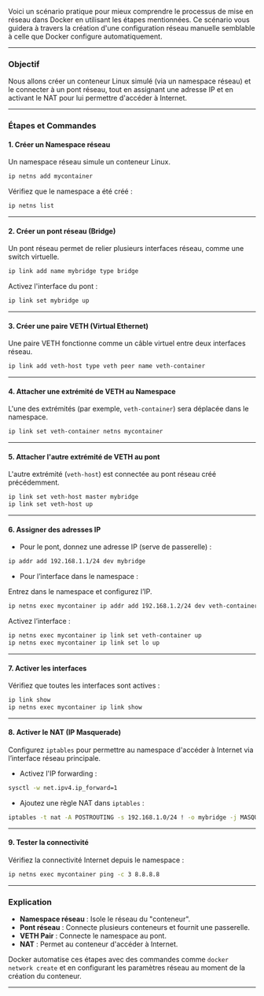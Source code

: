 Voici un scénario pratique pour mieux comprendre le processus de mise en réseau dans Docker en utilisant les étapes mentionnées. Ce scénario vous guidera à travers la création d'une configuration réseau manuelle semblable à celle que Docker configure automatiquement.

---

### Objectif
Nous allons créer un conteneur Linux simulé (via un namespace réseau) et le connecter à un pont réseau, tout en assignant une adresse IP et en activant le NAT pour lui permettre d'accéder à Internet.

---

### Étapes et Commandes

#### 1. **Créer un Namespace réseau**
Un namespace réseau simule un conteneur Linux.

```bash
ip netns add mycontainer
```

Vérifiez que le namespace a été créé :

```bash
ip netns list
```

---

#### 2. **Créer un pont réseau (Bridge)**
Un pont réseau permet de relier plusieurs interfaces réseau, comme une switch virtuelle.

```bash
ip link add name mybridge type bridge
```

Activez l'interface du pont :

```bash
ip link set mybridge up
```

---

#### 3. **Créer une paire VETH (Virtual Ethernet)**
Une paire VETH fonctionne comme un câble virtuel entre deux interfaces réseau.

```bash
ip link add veth-host type veth peer name veth-container
```

---

#### 4. **Attacher une extrémité de VETH au Namespace**
L'une des extrémités (par exemple, `veth-container`) sera déplacée dans le namespace.

```bash
ip link set veth-container netns mycontainer
```

---

#### 5. **Attacher l'autre extrémité de VETH au pont**
L'autre extrémité (`veth-host`) est connectée au pont réseau créé précédemment.

```bash
ip link set veth-host master mybridge
ip link set veth-host up
```

---

#### 6. **Assigner des adresses IP**
- Pour le pont, donnez une adresse IP (serve de passerelle) :

```bash
ip addr add 192.168.1.1/24 dev mybridge
```

- Pour l’interface dans le namespace :

Entrez dans le namespace et configurez l’IP.

```bash
ip netns exec mycontainer ip addr add 192.168.1.2/24 dev veth-container
```

Activez l’interface :

```bash
ip netns exec mycontainer ip link set veth-container up
ip netns exec mycontainer ip link set lo up
```

---

#### 7. **Activer les interfaces**
Vérifiez que toutes les interfaces sont actives :

```bash
ip link show
ip netns exec mycontainer ip link show
```

---

#### 8. **Activer le NAT (IP Masquerade)**
Configurez `iptables` pour permettre au namespace d'accéder à Internet via l’interface réseau principale.

- Activez l'IP forwarding :

```bash
sysctl -w net.ipv4.ip_forward=1
```

- Ajoutez une règle NAT dans `iptables` :

```bash
iptables -t nat -A POSTROUTING -s 192.168.1.0/24 ! -o mybridge -j MASQUERADE
```

---

#### 9. **Tester la connectivité**
Vérifiez la connectivité Internet depuis le namespace :

```bash
ip netns exec mycontainer ping -c 3 8.8.8.8
```

---

### Explication
- **Namespace réseau** : Isole le réseau du "conteneur".
- **Pont réseau** : Connecte plusieurs conteneurs et fournit une passerelle.
- **VETH Pair** : Connecte le namespace au pont.
- **NAT** : Permet au conteneur d'accéder à Internet.

Docker automatise ces étapes avec des commandes comme `docker network create` et en configurant les paramètres réseau au moment de la création du conteneur.

---
